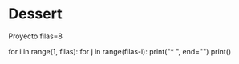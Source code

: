 # Dessert
Proyecto
filas=8

for i in range(1, filas):
    for j in range(filas-i):
        print("* ", end="")
    print()
